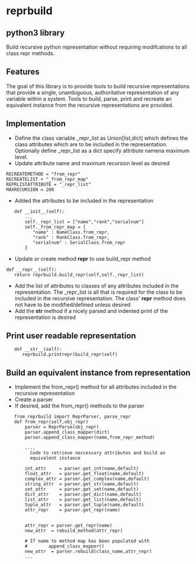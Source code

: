 # reprbuild
## python3 library

Build recursive python representation without requiring modifcations to all class repr methods.

## Features

The goal of this library is to provide tools to build recursive representations that provide a single, unambiguous, authoritative representation of any variable within a system. Tools to build, parse, print and recreate an equivalent instance from the recursive representations are provided.

## Implementation
+ Define the class variable _repr_list as Union[list,dict] which defines the class attributes which are to be included in the representation. Optionally define _repr_list as a dict specify attribute namena maximum level. 
+ Update attribute name and maximum recursion level as desired
```
RECREATEMETHOD = "from_repr"
RECREATELIST + "_from_repr_map"
REPRLISTATTRIBUTE = "_repr_list"
MAXRECURSION = 200
```
+ Added the attributes to be included in the representation
```
   def __init__(self):
       ...
       self._repr_list = ["name","rank","serialnum"]
       self._from_repr_map = {
          "name" : NameClass.from_repr,
          "rank" : RankClass.from_repr,
          "serialnum" : SerialClass.from_repr
       }
```
+ Update or create method __repr__ to use build_repr method
```
def __repr__(self):
   return reprbuild.build_repr(self,self._repr_list)
```
+ Add the list of attributes to classes of any attributes included in the representation. The _repr_list is all that is required for the class to be included in the recursive representation.  The class' __repr__ method does not have to be modified/defined unless desired
+ Add the __str__ method if a nicely parsed and indented print of the representation is desired
## Print user readable representation
```
   def __str__(self):
      reprbuild.printrepr(build_repr(self)
```

## Build an equivalent instance from representation
+ Implement the from_repr() method for all attributes included in the recursive representation
+ Create a parser
+ If desired, add the from_repr() methods to the parser
```
   from reprbuild import ReprParser, parse_repr
   def from_repr(self,obj_repr)
       parser = ReprParse(obj_repr)
       parser.append_class_mapper(dict)
       parser.append_class_mapper(name,from_repr_method)
       
       ....
         Code to retrieve neccessary attributes and build an
         equivalent instance
       
	   int_attr     = parser.get_int(name,default)
	   float_attr   = parser.get_float(name,default)
	   complex_attr = parser.get_complex(name,default)
	   string_attr  = parser.get_str(name,default)
 	   set_attr     = parser.get_set(name,default)
	   dict_attr    = parser.get_dict(name,default)
	   list_attr    = parser.get_list(name,default)
	   tuple_attr   = parser.get_tuple(name,default)
	   attr_repr    = parser.get_repr(name)
	   

	   attr_repr = parser.get_repr(name)
	   new_attr  = rebuild_method(attr_repr)

	   # If name to method map has been populated with 
	   #        append_class_mapper()
	   new_attr  = parser.rebuild(class_name,attr_repr)
	   ...
```
  